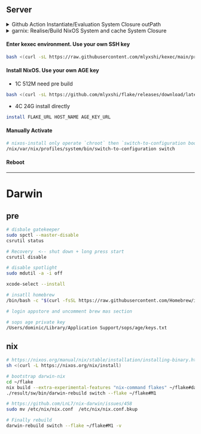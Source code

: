 ## Server
<details><summary>Github Action Instantiate/Evaluation System Closure outPath </summary>

#### create install script and upload to release

```sh
SYSTEM_CLOSURE=$(nix eval --raw .#nixosConfigurations.us0.config.system.build.toplevel)
sed "6iSYSTEM_CLOSURE=$SYSTEM_CLOSURE"  install-template.sh > install-us0.sh  
```

</details>

<details><summary>garnix: Realise/Build NixOS System and cache System Closure</summary>

```sh
nix build .#nixosConfigurations.HOST.config.system.build.toplevel
```

</details>

#### Enter kexec environment. Use your own SSH key
```sh
bash <(curl -sL https://raw.githubusercontent.com/mlyxshi/kexec/main/prekexec.sh)
```
#### Install NixOS. Use your own AGE key
- 1C 512M need pre build
```sh
bash <(curl -sL https://github.com/mlyxshi/flake/releases/download/latest/install-HOST.sh)  AGE_KEY_URL
```
- 4C 24G install directly
```sh
install FLAKE_URL HOST_NAME AGE_KEY_URL
```
#### Manually Activate
```sh
# nixos-install only operate `chroot` then `switch-to-configuration boot`, some services depend on sops keys will fail
/nix/var/nix/profiles/system/bin/switch-to-configuration switch
```
#### Reboot
---
# Darwin
## pre
```sh
# disbale gatekeeper
sudo spctl --master-disable 
csrutil status

# Recovery  <-- shut down + long press start 
csrutil disable

# disable spotlight 
sudo mdutil -a -i off

xcode-select --install

# insatll homebrew
/bin/bash -c "$(curl -fsSL https://raw.githubusercontent.com/Homebrew/install/master/install.sh)"

# login appstore and uncomment brew mas section

# sops age private key
/Users/dominic/Library/Application Support/sops/age/keys.txt
```

## nix
```sh
# https://nixos.org/manual/nix/stable/installation/installing-binary.html
sh <(curl -L https://nixos.org/nix/install)

# bootstrap darwin-nix
cd ~/flake
nix build --extra-experimental-features "nix-command flakes" ~/flake#darwinConfigurations.M1.system
./result/sw/bin/darwin-rebuild switch --flake ~/flake#M1

# https://github.com/LnL7/nix-darwin/issues/458
sudo mv /etc/nix/nix.conf  /etc/nix/nix.conf.bkup 

# Finally rebuild
darwin-rebuild switch --flake ~/flake#M1 -v
```